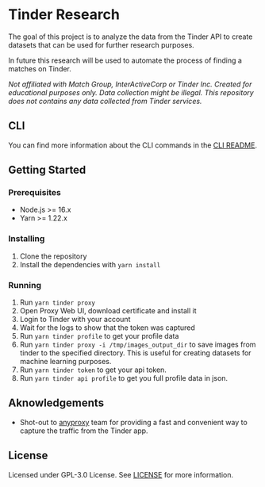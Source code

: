 # Tinder Research

The goal of this project is to analyze the data from the Tinder API to create datasets that can be used for further research purposes.

In future this research will be used to automate the process of finding a matches on Tinder.

_Not affiliated with Match Group, InterActiveCorp or Tinder Inc. Created for educational purposes only. Data collection might be illegal. This repository does not contains any data collected from Tinder services._

## CLI

You can find more information about the CLI commands in the [CLI README](./cli/README.md).

## Getting Started

### Prerequisites

- Node.js >= 16.x
- Yarn >= 1.22.x

### Installing

1. Clone the repository
2. Install the dependencies with `yarn install`

### Running

1. Run `yarn tinder proxy`
2. Open Proxy Web UI, download certificate and install it
3. Login to Tinder with your account
4. Wait for the logs to show that the token was captured
5. Run `yarn tinder profile` to get your profile data
6. Run `yarn tinder proxy -i /tmp/images_output_dir` to save images from tinder to the specified directory. This is useful for creating datasets for machine learning purposes.
7. Run `yarn tinder token` to get your api token.
8. Run `yarn tinder api profile` to get you full profile data in json.

## Aknowledgements

- Shot-out to [anyproxy](https://github.com/alibaba/anyproxy) team for providing a fast and convenient way to capture the traffic from the Tinder app.

## License

Licensed under GPL-3.0 License. See [LICENSE](LICENSE) for more information.

